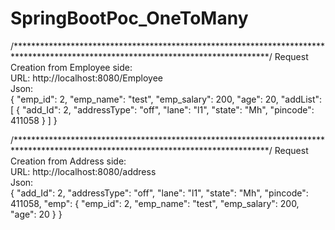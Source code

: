 # SpringBootPoc_OneToMany
/**********************************************************************************************************************************/
Request Creation from Employee side:                                                                                                
URL: http://localhost:8080/Employee                                                                                                     
Json:                                                                                                                               
{
    "emp_id": 2,
    "emp_name": "test",
    "emp_salary": 200,
    "age": 20,
    "addList": [
        {
            "add_Id": 2,
            "addressType": "off",
            "lane": "l1",
            "state": "Mh",
            "pincode": 411058
        }
    ]
}

/**********************************************************************************************************************************/
Request Creation from Address side:                                                                                                 
URL: http://localhost:8080/address                                                                                                  
Json:                                                                                                                               
{
    "add_Id": 2,
    "addressType": "off",
    "lane": "l1",
    "state": "Mh",
    "pincode": 411058,
    "emp": {
        "emp_id": 2,
        "emp_name": "test",
        "emp_salary": 200,
        "age": 20
    }
}
